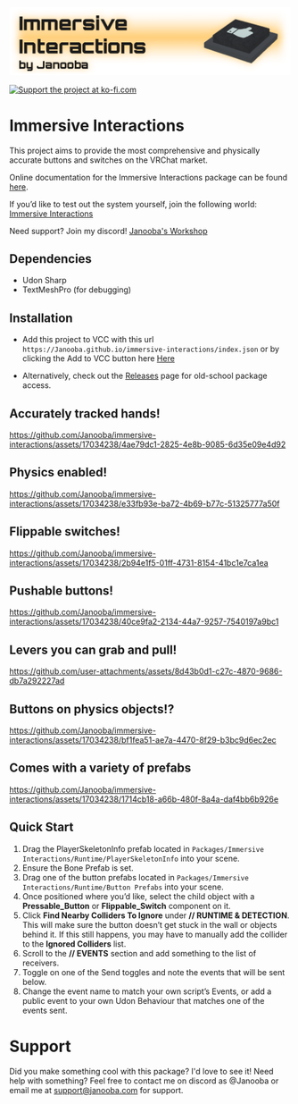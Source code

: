 [<img src='https://github.com/Janooba/immersive-interactions/blob/main/Website/banner.png?raw=true'/>](#)

[<img height='36' src='https://cdn.ko-fi.com/cdn/kofi5.png?v=2' alt='Support the project at ko-fi.com' />](https://ko-fi.com/Z8Z4PAAFY)

# Immersive Interactions

This project aims to provide the most comprehensive and physically accurate buttons and switches on the VRChat market.

Online documentation for the Immersive Interactions package can be found [here](https://docs.google.com/document/d/1okMFHb6yietf2g4nO5SxbSJP94q_d9qgWeNA-ezVXew/edit?usp=sharing).

If you’d like to test out the system yourself, join the following world: [Immersive Interactions](https://vrchat.com/home/world/wrld_925c0e94-a683-4100-8696-7b289becf392)

Need support? Join my discord! [Janooba's Workshop](https://discord.gg/yJdawheDCS)

## Dependencies

- Udon Sharp
- TextMeshPro (for debugging)

## Installation

- Add this project to VCC with this url `https://Janooba.github.io/immersive-interactions/index.json` or by clicking the Add to VCC button here [Here](https://janooba.github.io/immersive-interactions/)

- Alternatively, check out the [Releases](https://github.com/Janooba/immersive-interactions/releases) page for old-school package access.

## Accurately tracked hands!
https://github.com/Janooba/immersive-interactions/assets/17034238/4ae79dc1-2825-4e8b-9085-6d35e09e4d92

## Physics enabled!
https://github.com/Janooba/immersive-interactions/assets/17034238/e33fb93e-ba72-4b69-b77c-51325777a50f

## Flippable switches!
https://github.com/Janooba/immersive-interactions/assets/17034238/2b94e1f5-01ff-4731-8154-41bc1e7ca1ea

## Pushable buttons!
https://github.com/Janooba/immersive-interactions/assets/17034238/40ce9fa2-2134-44a7-9257-7540197a9bc1

## Levers you can grab and pull!
https://github.com/user-attachments/assets/8d43b0d1-c27c-4870-9686-db7a292227ad

## Buttons on physics objects!?
https://github.com/Janooba/immersive-interactions/assets/17034238/bf1fea51-ae7a-4470-8f29-b3bc9d6ec2ec

## Comes with a variety of prefabs
https://github.com/Janooba/immersive-interactions/assets/17034238/1714cb18-a66b-480f-8a4a-daf4bb6b926e

## Quick Start

1. Drag the PlayerSkeletonInfo prefab located in `Packages/Immersive Interactions/Runtime/PlayerSkeletonInfo` into your scene.
1. Ensure the Bone Prefab is set.
1. Drag one of the button prefabs located in `Packages/Immersive Interactions/Runtime/Button Prefabs` into your scene.
1. Once positioned where you’d like, select the child object with a **Pressable_Button** or **Flippable_Switch** component on it.
1. Click **Find Nearby Colliders To Ignore** under **// RUNTIME & DETECTION**. This will make sure the button doesn’t get stuck in the wall or objects behind it. If this still happens, you may have to manually add the collider to the **Ignored Colliders** list.
1. Scroll to the **// EVENTS** section and add something to the list of receivers.
1. Toggle on one of the Send toggles and note the events that will be sent below.
1. Change the event name to match your own script’s Events, or add a public event to your own Udon Behaviour that matches one of the events sent.

# Support

Did you make something cool with this package? I'd love to see it!
Need help with something? Feel free to contact me on discord as @Janooba or email me at support@janooba.com for support.

